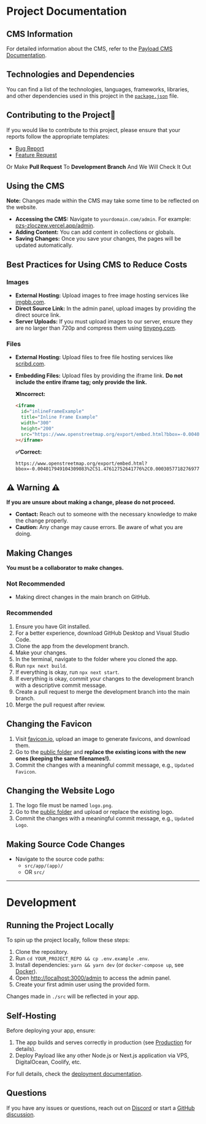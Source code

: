 # Project Documentation

## CMS Information

For detailed information about the CMS, refer to the [Payload CMS Documentation](https://payloadcms.com/docs/).

## Technologies and Dependencies

You can find a list of the technologies, languages, frameworks, libraries, and other dependencies used in this project in the [`package.json`](./package.json) file.

## Contributing to the Project🚀

If you would like to contribute to this project, please ensure that your reports follow the appropriate templates:

- [Bug Report](./.github/ISSUE_TEMPLATE/bug_report.md)
- [Feature Request](./.github/ISSUE_TEMPLATE/feature_request.md)

Or Make **Pull Request** To **Development Branch** And We Will Check It Out

## Using the CMS

**Note:** Changes made within the CMS may take some time to be reflected on the website.

- **Accessing the CMS:** Navigate to `yourdomain.com/admin`. For example: [pzs-zloczew.vercel.app/admin](https://pzs-zloczew.vercel.app/admin).
- **Adding Content:** You can add content in collections or globals.
- **Saving Changes:** Once you save your changes, the pages will be updated automatically.

## Best Practices for Using CMS to Reduce Costs

### Images

- **External Hosting:** Upload images to free image hosting services like [imgbb.com](https://imgbb.com/).
- **Direct Source Link:** In the admin panel, upload images by providing the direct source link.
- **Server Uploads:** If you must upload images to our server, ensure they are no larger than 720p and compress them using [tinypng.com](https://tinypng.com/).

### Files

- **External Hosting:** Upload files to free file hosting services like [scribd.com](https://www.scribd.com).
- **Embedding Files:** Upload files by providing the iframe link. **Do not include the entire iframe tag; only provide the link.**

  **❌Incorrect:**

  ```html
  <iframe
    id="inlineFrameExample"
    title="Inline Frame Example"
    width="300"
    height="200"
    src="https://www.openstreetmap.org/export/embed.html?bbox=-0.004017949104309083%2C51.47612752641776%2C0.00030577182769775396%2C51.478569861898606&layer=mapnik"
  ></iframe>
  ```

  **✅Correct:**

  ```
  https://www.openstreetmap.org/export/embed.html?bbox=-0.004017949104309083%2C51.47612752641776%2C0.00030577182769775396%2C51.478569861898606&layer=mapnik
  ```

## ⚠️ Warning ⚠️

**If you are unsure about making a change, please do not proceed.**

- **Contact:** Reach out to someone with the necessary knowledge to make the change properly.
- **Caution:** Any change may cause errors. Be aware of what you are doing.

## Making Changes

**You must be a collaborator to make changes.**

### Not Recommended

- Making direct changes in the main branch on GitHub.

### Recommended

1. Ensure you have Git installed.
2. For a better experience, download GitHub Desktop and Visual Studio Code.
3. Clone the app from the development branch.
4. Make your changes.
5. In the terminal, navigate to the folder where you cloned the app.
6. Run `npx next build`.
7. If everything is okay, run `npx next start`.
8. If everything is okay, commit your changes to the development branch with a descriptive commit message.
9. Create a pull request to merge the development branch into the main branch.
10. Merge the pull request after review.

## Changing the Favicon

1. Visit [favicon.io](https://favicon.io/favicon-converter/), upload an image to generate favicons, and download them.
2. Go to the [public folder](/public) and **replace the existing icons with the new ones (keeping the same filenames!).**
3. Commit the changes with a meaningful commit message, e.g., `Updated Favicon`.

## Changing the Website Logo

1. The logo file must be named `logo.png`.
2. Go to the [public folder](/public) and upload or replace the existing logo.
3. Commit the changes with a meaningful commit message, e.g., `Updated Logo`.

## Making Source Code Changes

- Navigate to the source code paths:
  - `src/app/(app)/`
  - OR `src/`

---

# Development

## Running the Project Locally

To spin up the project locally, follow these steps:

1. Clone the repository.
2. Run `cd YOUR_PROJECT_REPO && cp .env.example .env`.
3. Install dependencies: `yarn && yarn dev` (or `docker-compose up`, see [Docker](#docker)).
4. Open [http://localhost:3000/admin](http://localhost:3000/admin) to access the admin panel.
5. Create your first admin user using the provided form.

Changes made in `./src` will be reflected in your app.

## Self-Hosting

Before deploying your app, ensure:

1. The app builds and serves correctly in production (see [Production](#production) for details).
2. Deploy Payload like any other Node.js or Next.js application via VPS, DigitalOcean, Coolify, etc.

For full details, check the [deployment documentation](https://payloadcms.com/docs/production/deployment).

## Questions

If you have any issues or questions, reach out on [Discord](https://discord.com/invite/payload) or start a [GitHub discussion](https://github.com/payloadcms/payload/discussions).
